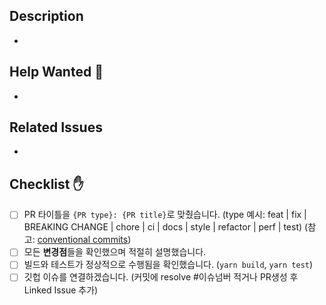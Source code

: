 ## Description

<!-- 주요내용 작성 -->
* 

## Help Wanted 👀

<!-- 도움이 필요한 내용 작성 -->
* 

## Related Issues

<!-- 연관된 이슈 태그 -->

* 

## Checklist ✋

<!-- PR을 생성하기 전에 아래 체크리스트를 확인해주세요. 만족한 조건들은 (`[x]`)로 표시해주세요. -->

- [ ] PR 타이틀을 `{PR type}: {PR title}`로 맞췄습니다. (type 예시: feat | fix | BREAKING CHANGE | chore | ci | docs | style | refactor | perf | test) (참고: [conventional commits](https://www.conventionalcommits.org/en/v1.0.0/))
- [ ] 모든 **변경점**들을 확인했으며 적절히 설명했습니다.
- [ ] 빌드와 테스트가 정상적으로 수행됨을 확인했습니다. (`yarn build`, `yarn test`)
- [ ] 깃헙 이슈를 연결하겠습니다. (커밋에 resolve #이슈넘버 적거나 PR생성 후 Linked Issue 추가)

